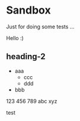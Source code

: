 # Sandbox
Just for doing some tests ...

Hello :)


## heading-2
- aaa
  - ccc
  - ddd
- bbb

123 456 789
abc
xyz

test
